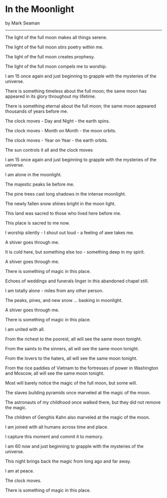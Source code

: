 # In the Moonlight

by Mark Seaman

---

The light of the full moon makes all things serene.

The light of the full moon stirs poetry within me.

The light of the full moon creates prophesy.

The light of the full moon compels me to worship.

I am 15 once again and just beginning to grapple with the mysteries of the universe.

There is something timeless about the full moon; the same moon has appeared in its glory throughout my lifetime.

There is something eternal about the full moon; the same moon appeared thousands of years before me.

The clock moves - Day and Night - the earth spins.

The clock moves - Month on Month - the moon orbits.

The clock moves - Year on Year - the earth orbits.

The sun controls it all and the clock moves

I am 15 once again and just beginning to grapple with the mysteries of the universe.

I am alone in the moonlight.  

The majestic peaks lie before me.

The pine trees cast long shadows in the intense moonlight.

The newly fallen snow shines bright in the moon light.

This land was sacred to those who lived here before me.

This place is sacred to me now.

I worship silently - I shout out loud - a feeling of awe takes me.

A shiver goes through me.

It is cold here, but something else too - something deep in my spirit.

A shiver goes through me. 

There is something of magic in this place.

Echoes of weddings and funerals linger in this abandoned chapel still.

I am totally alone - miles from any other person.

The peaks, pines, and new snow ... basking in moonlight.

A shiver goes through me. 

There is something of magic in this place.

I am united with all.

From the richest to the poorest, all will see the same moon tonight.

From the saints to the sinners, all will see the same moon tonight.

From the lovers to the haters, all will see the same moon tonight.

From the rice paddies of Vietnam to the fortresses of power in Washington and Moscow, all will see the same moon tonight.

Most will barely notice the magic of the full moon, but some will.

The slaves building pyramids once marveled at the magic of the moon.

The astronauts of my childhood once walked there, but they did not remove the magic.

The children of Genghis Kahn also marveled at the magic of the moon.

I am joined with all humans across time and place.

I capture this moment and commit it to memory.

I am 60 now and just beginning to grapple with the mysteries of the universe.

This night brings back the magic from long ago and far away.

I am at peace.

The clock moves.

There is something of magic in this place.

